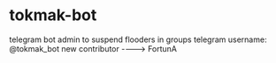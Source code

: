 # tokmak-bot
telegram bot admin to suspend flooders in groups
telegram username: @tokmak_bot
new contributor ----> FortunA
